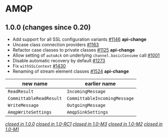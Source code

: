 # AMQP

## 1.0.0 (changes since 0.20)

* Add support for all SSL configuration variants [#1146](https://github.com/akka/alpakka/pull/1146) **api-change**
* Uncase class connection providers [#1163](https://github.com/akka/alpakka/pull/1163)   
* Refactor case classes to private classes  [#1125](https://github.com/akka/alpakka/pull/1125)  **api-change**  
* Allow setting of `autoAck` on underlying `channel.basicConsume` call [#1001](https://github.com/akka/alpakka/pull/1001)   
* Disable automatic recovery by default [#1273](https://github.com/akka/alpakka/pull/1273)   
* Fix `withSSLContext` [#1430](https://github.com/akka/alpakka/pull/1430)   
* Renaming of stream element classes [#1524](https://github.com/akka/alpakka/pull/1524)  **api-change**  

| new name | earlier name |
|----------|--------------|
| `ReadResult` | `IncomingMessage` |
| `CommittableReadResult` | `CommittableIncomingMessage` |
| `WriteMessage` | `OutgoingMessage` |
| `AmqpWriteSettings` | `AmqpSinkSettings` |


[*closed in 1.0.0*](https://github.com/akka/alpakka/issues?q=is%3Aclosed+milestone%3A1.0.0+label%3Ap%3Aamqp)
[*closed in 1.0-RC1*](https://github.com/akka/alpakka/issues?q=is%3Aclosed+milestone%3A1.0-RC1+label%3Ap%3Aamqp)
[*closed in 1.0-M3*](https://github.com/akka/alpakka/issues?q=is%3Aclosed+milestone%3A1.0-M3+label%3Ap%3Aamqp)
[*closed in 1.0-M2*](https://github.com/akka/alpakka/issues?q=is%3Aclosed+milestone%3A1.0-M2+label%3Ap%3Aamqp)
[*closed in 1.0-M1*](https://github.com/akka/alpakka/issues?q=is%3Aclosed+milestone%3A1.0-M1+label%3Ap%3Aamqp)
